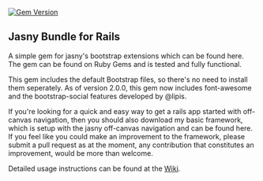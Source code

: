 [![Gem Version](https://badge.fury.io/rb/jasny_bundle.svg)](http://badge.fury.io/rb/jasny_bundle)

## Jasny Bundle for Rails

A simple gem for jasny's bootstrap extensions which can be found here. The gem can be found on Ruby Gems and is tested and fully functional.

This gem includes the default Bootstrap files, so there's no need to install them seperately. As of version 2.0.0, this gem now includes font-awesome and the bootstrap-social features developed by @lipis.

If you're looking for a quick and easy way to get a rails app started with off-canvas navigation, then you should also download my basic framework, which is setup with the jasny off-canvas navigation and can be found here. If you feel like you could make an improvement to the framework, please submit a pull request as at the moment, any contribution that constitutes an improvement, would be more than welcome.

Detailed usage instructions can be found at the [Wiki](https://github.com/tipsforthings/jasny-bundle/wiki "Jasny Bundle Github Wiki").
